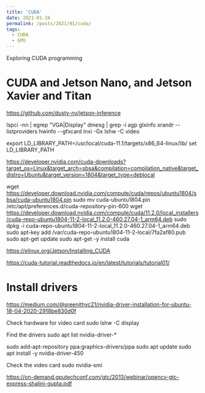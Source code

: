 ```yaml
---
title: 'CUDA'
date: 2021-01-16
permalink: /posts/2021/01/cuda/
tags:
  - CUDA
  - GPU
---
```


Exploring CUDA programming

# CUDA and Jetson Nano, and Jetson Xavier and Titan

https://github.com/dusty-nv/jetson-inference

lspci -nn | egrep "VGA|Display"
dmesg | grep -i agp
glxinfo
xrandr --listproviders
hwinfo --gfxcard
inxi -Gx
lshw -C video


export LD_LIBRARY_PATH=/usr/local/cuda-11.1/targets/x86_64-linux/lib/
set LD_LIBRARY_PATH



https://developer.nvidia.com/cuda-downloads?target_os=Linux&target_arch=sbsa&compilation=compilation_native&target_distro=Ubuntu&target_version=1804&target_type=deblocal




wget https://developer.download.nvidia.com/compute/cuda/repos/ubuntu1804/sbsa/cuda-ubuntu1804.pin
sudo mv cuda-ubuntu1804.pin /etc/apt/preferences.d/cuda-repository-pin-600
wget https://developer.download.nvidia.com/compute/cuda/11.2.0/local_installers/cuda-repo-ubuntu1804-11-2-local_11.2.0-460.27.04-1_arm64.deb
sudo dpkg -i cuda-repo-ubuntu1804-11-2-local_11.2.0-460.27.04-1_arm64.deb
sudo apt-key add /var/cuda-repo-ubuntu1804-11-2-local/7fa2af80.pub
sudo apt-get update
sudo apt-get -y install cuda

https://elinux.org/Jetson/Installing_CUDA


https://cuda-tutorial.readthedocs.io/en/latest/tutorials/tutorial01/


# Install drivers
https://medium.com/@sreenithyc21/nvidia-driver-installation-for-ubuntu-18-04-2020-2918be830d0f

Check hardware for video card
   sudo lshw -C display
   
Find the drivers
   sudo apt list nvidia-driver-*
   
   sudo add-apt-repository ppa:graphics-drivers/ppa
   sudo apt update
   sudo apt install -y nvidia-driver-450
   
Check the video card
   sudo nvidia-smi
   
https://on-demand.gputechconf.com/gtc/2013/webinar/opencv-gtc-express-shalini-gupta.pdf